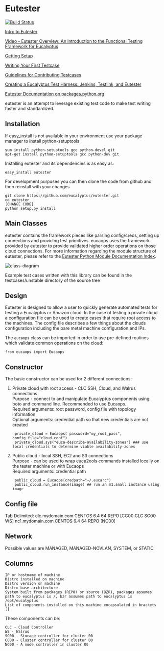 Eutester
======================

[![Build Status](https://secure.travis-ci.org/eucalyptus/eutester.png)](https://travis-ci.org/eucalyptus/eutester)

[Intro to Eutester](http://testingclouds.wordpress.com/2012/03/04/test1/)

[Video - Eutester Overview: An Introduction to the Functional Testing Framework for Eucalyptus](http://vimeo.com/51627165)

[Getting Setup](http://testingclouds.wordpress.com/2012/03/29/eutester-basics-part-ii-setting-up-a-development-environment/)

[Writing Your First Testcase](http://testingclouds.wordpress.com/2012/04/02/eutester-basics-part-iii-creating-your-first-testcase/)

[Guidelines for Contributing Testcases](https://github.com/eucalyptus/eutester/wiki/Guidelines-for-Contributing-Test-Cases)

[Creating a Eucalyptus Test Harness: Jenkins, Testlink, and Eutester](http://testingclouds.wordpress.com/2012/10/01/creating-a-eucalyptus-test-harness-jenkinstestlink-and-eutester/)

[Eutester Documentation on packages.python.org](http://packages.python.org/eutester/)

eutester is an attempt to leverage existing test code to make test writing faster and standardized.  

Installation
------
If easy_install is not available in your environment use your package manager to install python-setuptools
    
    yum install python-setuptools gcc python-devel git
    apt-get install python-setuptools gcc python-dev git

Installing eutester and its dependencies is as easy as:

    easy_install eutester

For development purposes you can then clone the code from github and then reinstall with your changes

    git clone https://github.com/eucalyptus/eutester.git
    cd eutester
    [CHANGE CODE]
    python setup.py install

Main Classes
------
eutester contains the framework pieces like parsing config/creds, setting up connections and providing test primitives.
eucaops uses the framework provided by eutester to provide validated higher order operations on those cloud connections.
For more information regarding the module structure of eutester, please refer to the [Eutester Python Module Documentation Index](http://packages.python.org/eutester/py-modindex.html).

![class-diagram](https://s3.amazonaws.com/vic-bucket/eutester-class-diagram.jpg)

Example test cases written with this library can be found in the testcases/unstable directory of the source tree

Design
------

Eutester is designed to allow a user to quickly generate automated tests for testing a Eucalyptus or Amazon cloud. In the case of testing a private cloud a configuration file can be used to create cases that require root access to the machines.
The config file describes a few things about the clouds configuration including the bare metal machine configuration and IPs.

The `eucaops` class can be imported in order to use pre-defined routines which validate common operations on the cloud:

    from eucaops import Eucaops

Constructor
------

The basic constructor can be used for 2 different connections:

1. Private cloud with root access - CLC SSH, Cloud, and Walrus connections  
    Purpose - connect to and manipulate Eucalyptus components using boto and command line. Recommended to use Eucaops.  
    Required arguments: root password, config file with topology information  
    Optional arguments: credential path so that new credentials are not created

        private_cloud = Eucaops( password="my_root_pass",  config_file="cloud.conf")
        private_cloud.sys("euca-describe-availability-zones") ### use local credentials to determine viable availability-zones
        
        
2. Public cloud - local SSH, EC2 and S3 connections  
    Purpose - can be used to wrap euca2ools commands installed locally on the tester machine or with Eucaops  
    Required arguments: credential path

        public_cloud = Eucaops(credpath="~/.eucarc")    
        public_cloud.run_instance(image) ## run an m1.small instance using image
        
            
 
Config file
----------
Tab Delimited:
    clc.mydomain.com    CENTOS  6.4 64  REPO    [CC00 CLC SC00 WS]
    nc1.mydomain.com    CENTOS  6.4 64  REPO    [NC00]

Network
------
Possible values are MANAGED, MANAGED-NOVLAN, SYSTEM, or STATIC

Columns
------ 
    IP or hostname of machine  
    Distro installed on machine  
    Distro version on machine  
    Distro base architecture
    System built from packages (REPO) or source (BZR), packages assumes path to eucalyptus is /, bzr assumes path to eucalyptus is /opt/eucalyptus
    List of components installed on this machine encapsulated in brackets []

These components can be:

    CLC - Cloud Controller   
    WS - Walrus   
    SC00 - Storage controller for cluster 00   
    CC00 - Cluster controller for cluster 00    
    NC00 - A node controller in cluster 00   
